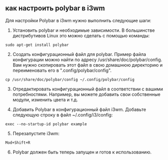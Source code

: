 ## как настроить polybar в i3wm

Для настройки Polybar в i3wm нужно выполнить следующие шаги:

1. Установить polybar и необходимые зависимости. В большинстве дистрибутивов Linux это можно сделать с помощью команды:

```
sudo apt-get install polybar
```

2. Создать конфигурационный файл для polybar. Пример файла конфигурации можно найти по адресу /usr/share/doc/polybar/config. Вам нужно скопировать этот файл в свою домашнюю директорию и переименовать его в ".config/polybar/config".

```
cp /usr/share/doc/polybar/config ~/.config/polybar/config
```

3. Отредактировать конфигурационный файл в соответствии с вашими потребностями. Например, вы можете добавить свои собственные модули, изменить цвета и т.д.

4. Добавить Polybar в конфигурационный файл i3wm. Добавьте следующую строку в файл ~/.config/i3/config:

```
exec --no-startup-id polybar example
```

5. Перезапустите i3wm:

```
Mod+Shift+R
```

6. Polybar должен быть теперь запущен и готов к использованию.